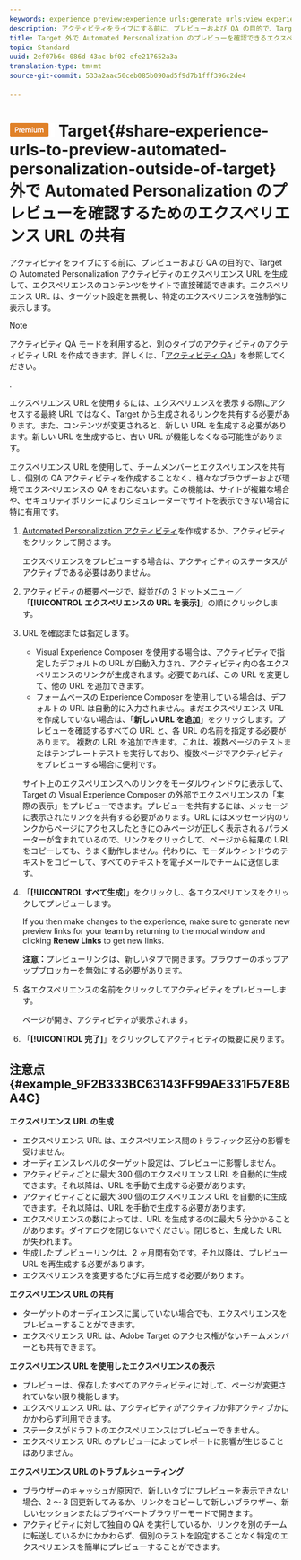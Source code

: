 ```yaml
---
keywords: experience preview;experience urls;generate urls;view experience urls
description: アクティビティをライブにする前に、プレビューおよび QA の目的で、Target の Automated Personalization アクティビティのエクスペリエンス URL を生成して、エクスペリエンスのコンテンツをサイトで直接確認できます。エクスペリエンス URL は、ターゲット設定を無視し、特定のエクスペリエンスを強制的に表示します。
title: Target 外で Automated Personalization のプレビューを確認できるエクスペリエンス URL を共有
topic: Standard
uuid: 2ef07b6c-086d-43ac-bf02-efe217652a3a
translation-type: tm+mt
source-git-commit: 533a2aac50ceb085b090ad5f9d7b1fff396c2de4

---
```



# ![PREMIUM](/help/assets/premium.png) Target{#share-experience-urls-to-preview-automated-personalization-outside-of-target} 外で Automated Personalization のプレビューを確認するためのエクスペリエンス URL の共有

アクティビティをライブにする前に、プレビューおよび QA の目的で、Target の Automated Personalization アクティビティのエクスペリエンス URL を生成して、エクスペリエンスのコンテンツをサイトで直接確認できます。エクスペリエンス URL は、ターゲット設定を無視し、特定のエクスペリエンスを強制的に表示します。

>[!NOTE]
>
>アクティビティ QA モードを利用すると、別のタイプのアクティビティのアクティビティ URL を作成できます。詳しくは、「[アクティビティ QA](../../c-activities/c-activity-qa/activity-qa.md#concept_9329EF33DE7D41CA9815C8115DBC4E40)」を参照してください。

.

エクスペリエンス URL を使用するには、エクスペリエンスを表示する際にアクセスする最終 URL ではなく、Target から生成されるリンクを共有する必要があります。また、コンテンツが変更されると、新しい URL を生成する必要があります。新しい URL を生成すると、古い URL が機能しなくなる可能性があります。

エクスペリエンス URL を使用して、チームメンバーとエクスペリエンスを共有し、個別の QA アクティビティを作成することなく、様々なブラウザーおよび環境でエクスペリエンスの QA をおこないます。この機能は、サイトが複雑な場合や、セキュリティポリシーによりシミュレーターでサイトを表示できない場合に特に有用です。

1. [Automated Personalization アクティビティ](../../c-activities/t-automated-personalization/create-ap-activity.md#task_8AAF837796D74CF893CA2F88BA1491C9)を作成するか、アクティビティをクリックして開きます。

   エクスペリエンスをプレビューする場合は、アクティビティのステータスがアクティブである必要はありません。
1. アクティビティの概要ページで、縦並びの 3 ドットメニュー／「**[!UICONTROL エクスペリエンスの URL を表示]**」の順にクリックします。
1. URL を確認または指定します。

   * Visual Experience Composer を使用する場合は、アクティビティで指定したデフォルトの URL が自動入力され、アクティビティ内の各エクスペリエンスのリンクが生成されます。必要であれば、この URL を変更して、他の URL を追加できます。
   * フォームベースの Experience Composer を使用している場合は、デフォルトの URL は自動的に入力されません。まだエクスペリエンス URL を作成していない場合は、「**新しい URL を追加**」をクリックします。プレビューを確認するすべての URL と、各 URL の名前を指定する必要があります。
   複数の URL を追加できます。これは、複数ページのテストまたはテンプレートテストを実行しており、複数ページでアクティビティをプレビューする場合に便利です。

   サイト上のエクスペリエンスへのリンクをモーダルウィンドウに表示して、Target の Visual Experience Composer の外部でエクスペリエンスの「実際の表示」をプレビューできます。プレビューを共有するには、メッセージに表示されたリンクを共有する必要があります。URL にはメッセージ内のリンクからページにアクセスしたときにのみページが正しく表示されるパラメーターが含まれているので、リンクをクリックして、ページから結果の URL をコピーしても、うまく動作しません。代わりに、モーダルウィンドウのテキストをコピーして、すべてのテキストを電子メールでチームに送信します。
1. 「**[!UICONTROL すべて生成]**」をクリックし、各エクスペリエンスをクリックしてプレビューします。

   If you then make changes to the experience, make sure to generate new preview links for your team by returning to the modal window and clicking **Renew Links** to get new links.

   **注意：**&#x200B;プレビューリンクは、新しいタブで開きます。ブラウザーのポップアップブロッカーを無効にする必要があります。

1. 各エクスペリエンスの名前をクリックしてアクティビティをプレビューします。

   ページが開き、アクティビティが表示されます。
1. 「**[!UICONTROL 完了]**」をクリックしてアクティビティの概要に戻ります。

## 注意点 {#example_9F2B333BC63143FF99AE331F57E8BA4C}

**エクスペリエンス URL の生成**

* エクスペリエンス URL は、エクスペリエンス間のトラフィック区分の影響を受けません。
* オーディエンスレベルのターゲット設定は、プレビューに影響しません。
* アクティビティごとに最大 300 個のエクスペリエンス URL を自動的に生成できます。それ以降は、URL を手動で生成する必要があります。
* アクティビティごとに最大 300 個のエクスペリエンス URL を自動的に生成できます。それ以降は、URL を手動で生成する必要があります。
* エクスペリエンスの数によっては、URL を生成するのに最大 5 分かかることがあります。ダイアログを閉じないでください。閉じると、生成した URL が失われます。
* 生成したプレビューリンクは、2 ヶ月間有効です。それ以降は、プレビュー URL を再生成する必要があります。
* エクスペリエンスを変更するたびに再生成する必要があります。

**エクスペリエンス URL の共有**

* ターゲットのオーディエンスに属していない場合でも、エクスペリエンスをプレビューすることができます。
* エクスペリエンス URL は、Adobe Target のアクセス権がないチームメンバーとも共有できます。

**エクスペリエンス URL を使用したエクスペリエンスの表示**

* プレビューは、保存したすべてのアクティビティに対して、ページが変更されていない限り機能します。
* エクスペリエンス URL は、アクティビティがアクティブか非アクティブかにかかわらず利用できます。
* ステータスがドラフトのエクスペリエンスはプレビューできません。
* エクスペリエンス URL のプレビューによってレポートに影響が生じることはありません。

**エクスペリエンス URL のトラブルシューティング**

* ブラウザーのキャッシュが原因で、新しいタブにプレビューを表示できない場合、2 ～ 3 回更新してみるか、リンクをコピーして新しいブラウザー、新しいセッションまたはプライベートブラウザーモードで開きます。
* アクティビティに対して独自の QA を実行しているか、リンクを別のチームに転送しているかにかかわらず、個別のテストを設定することなく特定のエクスペリエンスを簡単にプレビューすることができます。

